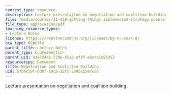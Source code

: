 ```yaml
---
content_type: resource
description: Lecture presentation on negotiation and coalition building.
file: /media/courses/11-958-getting-things-implemented-strategy-people-performance-and-leadership-january-iap-2009/67b4c20fddbf10c51dfc2e05255e7ce6_coalition_day1.pdf
file_type: application/pdf
learning_resource_types:
- Lecture Notes
license: https://creativecommons.org/licenses/by-nc-sa/4.0/
ocw_type: OCWFile
parent_title: Lecture Notes
parent_type: CourseSection
parent_uid: 939724a2-7296-4112-ef3f-e9caa1a55352
resourcetype: Document
title: Negotiation and Coalition Building
uid: 67b4c20f-ddbf-10c5-1dfc-2e05255e7ce6
---
```

Lecture presentation on negotiation and coalition building.